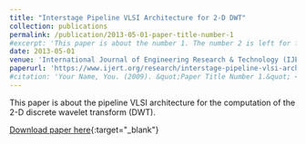 ```yaml
---
title: "Interstage Pipeline VLSI Architecture for 2-D DWT"
collection: publications
permalink: /publication/2013-05-01-paper-title-number-1
#excerpt: 'This paper is about the number 1. The number 2 is left for future work.'
date: 2013-05-01
venue: 'International Journal of Engineering Research & Technology (IJERT), Vol. 2, Issue 5, May - 2013'
paperurl: 'https://www.ijert.org/research/interstage-pipeline-vlsi-architecture-for-2-d-dwt-IJERTV2IS50408.pdf'
#citation: 'Your Name, You. (2009). &quot;Paper Title Number 1.&quot; <i>Journal 1</i>. 1(1).'
---
```

This paper is about the pipeline VLSI architecture for the computation of the 2-D  discrete wavelet transform (DWT). 

[Download paper here](https://AjinkyaBankar.github.io/files/paper1.pdf){:target="_blank"}

